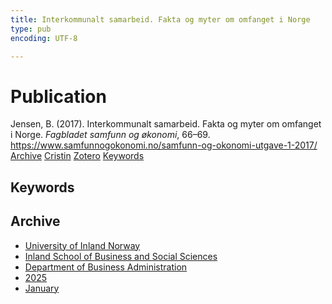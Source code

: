 ```yaml
---
title: Interkommunalt samarbeid. Fakta og myter om omfanget i Norge
type: pub
encoding: UTF-8

---
```

<h1>Publication</h1>
<article id="csl-bib-container-HIGS8P8W" class="csl-bib-container">
  <div class="csl-bib-body"> <div class="csl-entry">Jensen, B. (2017). Interkommunalt samarbeid. Fakta og myter om omfanget i Norge. <i>Fagbladet samfunn og økonomi</i>, 66–69. <a href="https://www.samfunnogokonomi.no/samfunn-og-okonomi-utgave-1-2017/">https://www.samfunnogokonomi.no/samfunn-og-okonomi-utgave-1-2017/</a></div> </div>
  <div class="csl-bib-buttons">
    <a href="#taxonomy-article-HIGS8P8W" alt="archive" class="csl-bib-button">Archive</a>
    <a href="https://app.cristin.no/results/show.jsf?id=2348457" alt="Cristin" class="csl-bib-button">Cristin</a>
    <a href="http://zotero.org/groups/5881554/items/HIGS8P8W" alt="Zotero" class="csl-bib-button">Zotero</a>
    <a href="#keywords-article-HIGS8P8W" alt="keywords" class="csl-bib-button">Keywords</a>
  </div>
  <div id="csl-bib-meta-container-HIGS8P8W"></div>
</article>
<div id="csl-bib-meta-HIGS8P8W" class="csl-bib-meta">
  <article id="keywords-article-HIGS8P8W" class="keywords-article">
    <h1>Keywords</h1>
    
  </article>
  <article id="taxonomy-article-HIGS8P8W" class="taxonomy-article">
    <h1>Archive</h1>
    <ul>
      <li>
        <a href="/en/archive/?key=3DCRN523">University of Inland Norway</a>
      </li>
      <li>
        <a href="/en/archive/?key=DU8Q9LN9">Inland School of Business and Social Sciences</a>
      </li>
      <li>
        <a href="/en/archive/?key=3IQA89I8">Department of Business Administration</a>
      </li>
      <li>
        <a href="/en/archive/?key=7XFLPQNF">2025</a>
      </li>
      <li>
        <a href="/en/archive/?key=GN22DUGA">January</a>
      </li>
    </ul>
  </article>
</div>
